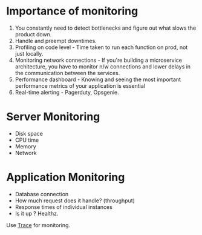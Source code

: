 # Importance of monitoring
1. You constantly need to detect bottlenecks and figure out what slows the product down. 
2. Handle and preempt downtimes.
3. Profiling on code level - Time taken to run each function on prod, not just locally.
4. Monitoring network connections - If you're building a microservice architecture, you have to monitor n/w connections and lower delays in the communication between the services.
5. Performance dashboard - Knowing and seeing the most important performance metrics of your application is essential
6. Real-time alerting - Pagerduty, Opsgenie.

# Server Monitoring 
- Disk space
- CPU time
- Memory
- Network

# Application Monitoring
- Database connection
- How much request does it handle? (throughput) 
- Response times of individual instances
- Is it up ? Healthz.

Use [Trace](https://trace.risingstack.com/) for monitoring.